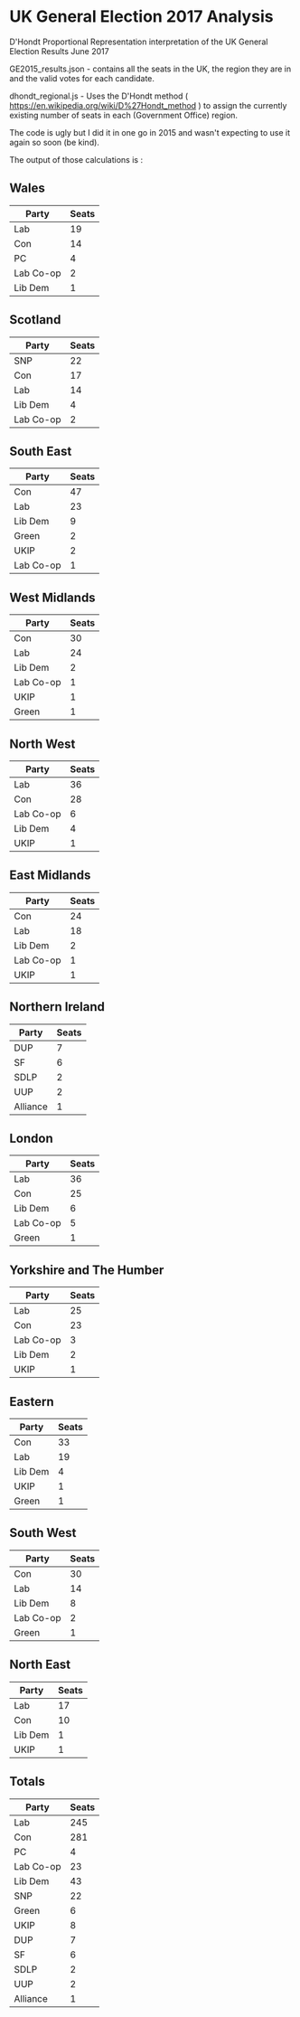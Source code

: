 # UK General Election 2017 Analysis
D'Hondt Proportional Representation interpretation of the UK General Election Results June 2017

GE2015_results.json - contains all the seats in the UK, the region they are in and the valid votes for each candidate.

dhondt_regional.js - Uses the D'Hondt method ( https://en.wikipedia.org/wiki/D%27Hondt_method ) to assign the currently existing number of seats in each (Government Office) region.

The code is ugly but I did it in one go in 2015 and wasn't expecting to use it again so soon (be kind).

The output of those calculations is :


## Wales

| Party | Seats |
| ------------- |:------------- |
| Lab| 19 |
| Con| 14 |
| PC| 4 |
| Lab Co-op| 2 |
| Lib Dem| 1 |


## Scotland

| Party | Seats |
| ------------- |:------------- |
| SNP| 22 |
| Con| 17 |
| Lab| 14 |
| Lib Dem| 4 |
| Lab Co-op| 2 |


## South East

| Party | Seats |
| ------------- |:------------- |
| Con| 47 |
| Lab| 23 |
| Lib Dem| 9 |
| Green| 2 |
| UKIP| 2 |
| Lab Co-op| 1 |


## West Midlands

| Party | Seats |
| ------------- |:------------- |
| Con| 30 |
| Lab| 24 |
| Lib Dem| 2 |
| Lab Co-op| 1 |
| UKIP| 1 |
| Green| 1 |


## North West

| Party | Seats |
| ------------- |:------------- |
| Lab| 36 |
| Con| 28 |
| Lab Co-op| 6 |
| Lib Dem| 4 |
| UKIP| 1 |


## East Midlands

| Party | Seats |
| ------------- |:------------- |
| Con| 24 |
| Lab| 18 |
| Lib Dem| 2 |
| Lab Co-op| 1 |
| UKIP| 1 |


## Northern Ireland

| Party | Seats |
| ------------- |:------------- |
| DUP| 7 |
| SF| 6 |
| SDLP| 2 |
| UUP| 2 |
| Alliance| 1 |


## London

| Party | Seats |
| ------------- |:------------- |
| Lab| 36 |
| Con| 25 |
| Lib Dem| 6 |
| Lab Co-op| 5 |
| Green| 1 |


## Yorkshire and The Humber

| Party | Seats |
| ------------- |:------------- |
| Lab| 25 |
| Con| 23 |
| Lab Co-op| 3 |
| Lib Dem| 2 |
| UKIP| 1 |


## Eastern

| Party | Seats |
| ------------- |:------------- |
| Con| 33 |
| Lab| 19 |
| Lib Dem| 4 |
| UKIP| 1 |
| Green| 1 |


## South West

| Party | Seats |
| ------------- |:------------- |
| Con| 30 |
| Lab| 14 |
| Lib Dem| 8 |
| Lab Co-op| 2 |
| Green| 1 |


## North East

| Party | Seats |
| ------------- |:------------- |
| Lab| 17 |
| Con| 10 |
| Lib Dem| 1 |
| UKIP| 1 |


## Totals

| Party | Seats |
| ------------- |:------------- |
| Lab| 245 |
| Con| 281 |
| PC| 4 |
| Lab Co-op| 23 |
| Lib Dem| 43 |
| SNP| 22 |
| Green| 6 |
| UKIP| 8 |
| DUP| 7 |
| SF| 6 |
| SDLP| 2 |
| UUP| 2 |
| Alliance| 1 |


